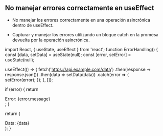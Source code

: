 ## No manejar errores correctamente en useEffect


- No manejar los errores correctamente en una operación asincrónica dentro de useEffect. 
+ Capturar y manejar los errores utilizando un bloque catch en la promesa devuelta por la operación asincrónica.


import React, { useState, useEffect } from 'react';
function ErrorHandling() {
  const [data, setData] = useState(null);
  const [error, setError] = useState(null);

  useEffect(() => {
    fetch('https://api.example.com/data')
      .then(response => response.json())
      .then(data => setData(data))
      .catch(error => {
        setError(error);
      });
  }, []);

  if (error) {
    return <div>Error: {error.message}</div>;
  }

  return (
    <div>
      Data: {data}
    </div>
  );
}
